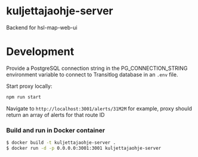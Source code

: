 # kuljettajaohje-server
Backend for hsl-map-web-ui

# Development
Provide a PostgreSQL connection string in the PG_CONNECTION_STRING environment variable to connect to Transitlog database in an ```.env``` file.

Start proxy locally:
```bash
npm run start
```

Navigate to ```http://localhost:3001/alerts/31M2M``` for example, proxy should return an array of alerts for that route ID

### Build and run in Docker container

```bash
$ docker build -t kuljettajaohje-server .
$ docker run -d -p 0.0.0.0:3001:3001 kuljettajaohje-server
```
